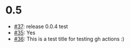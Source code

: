 0.5
===

* [#37](https://api.github.com/repos/saadmk11/test/issues/37): release 0.0.4 test
* [#35](https://api.github.com/repos/saadmk11/test/issues/35): Yes
* [#36](https://api.github.com/repos/saadmk11/test/issues/36): This is a test title for testing gh actions :)
